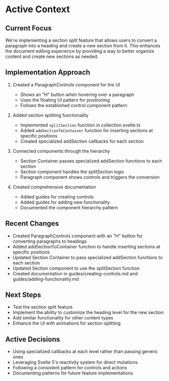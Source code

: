 # Active Context

## Current Focus
We're implementing a section split feature that allows users to convert a paragraph into a heading and create a new section from it. This enhances the document editing experience by providing a way to better organize content and create new sections as needed.

## Implementation Approach
1. Created a ParagraphControls component for the UI
   - Shows an "H" button when hovering over a paragraph
   - Uses the floating UI pattern for positioning
   - Follows the established control component pattern

2. Added section splitting functionality
   - Implemented `splitSection` function in collection.svelte.ts
   - Added `addSectionToContainer` function for inserting sections at specific positions
   - Created specialized addSection callbacks for each section

3. Connected components through the hierarchy
   - Section Container passes specialized addSection functions to each section
   - Section component handles the splitSection logic
   - Paragraph component shows controls and triggers the conversion

4. Created comprehensive documentation
   - Added guides for creating controls
   - Added guides for adding new functionality
   - Documented the component hierarchy pattern

## Recent Changes
- Created ParagraphControls component with an "H" button for converting paragraphs to headings
- Added addSectionToContainer function to handle inserting sections at specific positions
- Updated Section Container to pass specialized addSection functions to each section
- Updated Section component to use the splitSection function
- Created documentation in guides/creating-controls.md and guides/adding-functionality.md

## Next Steps
- Test the section split feature
- Implement the ability to customize the heading level for the new section
- Add similar functionality for other content types
- Enhance the UI with animations for section splitting

## Active Decisions
- Using specialized callbacks at each level rather than passing generic ones
- Leveraging Svelte 5's reactivity system for direct mutations
- Following a consistent pattern for controls and actions
- Documenting patterns for future feature implementations
